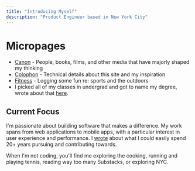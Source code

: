 ```yaml
---
title: "Introducing Myself"
description: "Product Engineer based in New York City"
---
```


# Micropages

- [Canon](/canon) - People, books, films, and other media that have majorly shaped my thinking
- [Colophon](/colophon) - Technical details about this site and my inspiration
- [Fitness](/fitness) - Logging some fun re: sports and the outdoors
- I picked all of my classes in undergrad and got to name my degree, wrote about that [here](https://blog.andrei.bio/p/proposing-a-new-ethics-for-human).

## Current Focus

I'm passionate about building software that makes a difference. My work spans from web applications to mobile apps, with a particular interest in user experience and performance. I [wrote](https://blog.andrei.bio/i/166487078/career-or-what-i-could-see-myself-spending-years-pursuing) about what I could easily spend 20+ years pursuing and contributing towards.

When I'm not coding, you'll find me exploring the cooking, running and playing tennis, reading way too many Substacks, or exploring NYC.
